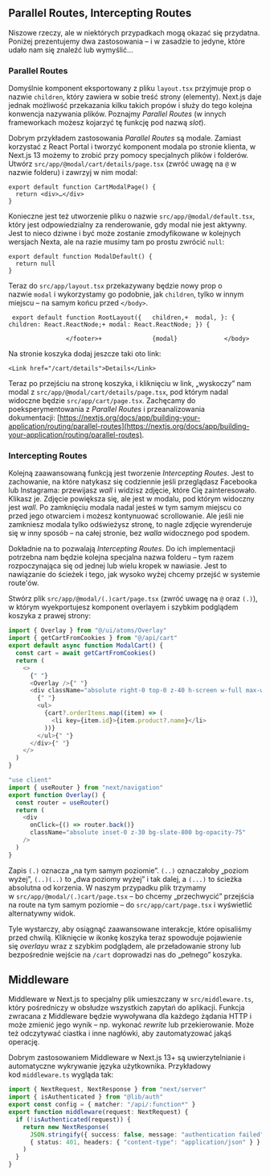 ## Parallel Routes, Intercepting Routes

Niszowe rzeczy, ale w niektórych przypadkach mogą okazać się przydatna. Poniżej prezentujemy dwa zastosowania – i w zasadzie to jedyne, które udało nam się znaleźć lub wymyślić…

### Parallel Routes

Domyślnie komponent eksportowany z pliku `layout.tsx` przyjmuje prop o nazwie `children`, który zawiera w sobie treść strony (elementy). Next.js daje jednak możliwość przekazania kilku takich propów i służy do tego kolejna konwencja nazywania plików. Poznajmy _Parallel Routes_ (w innych frameworkach możesz kojarzyć tę funkcję pod nazwą _slot_).

Dobrym przykładem zastosowania _Parallel Routes_ są modale. Zamiast korzystać z React Portal i tworzyć komponent modala po stronie klienta, w Next.js 13 możemy to zrobić przy pomocy specjalnych plików i folderów. Utwórz `src/app/@modal/cart/details/page.tsx` (zwróć uwagę na `@` w nazwie folderu) i zawrzyj w nim modal:

```tsx
export default function CartModalPage() {
  return <div>…</div>
}

```

Konieczne jest też utworzenie pliku o nazwie `src/app/@modal/default.tsx`, który jest odpowiedzialny za renderowanie, gdy modal nie jest aktywny. Jest to nieco dziwne i być może zostanie zmodyfikowane w kolejnych wersjach Nexta, ale na razie musimy tam po prostu zwrócić `null`:

```tsx
export default function ModalDefault() {
  return null
}

```

Teraz do `src/app/layout.tsx` przekazywany będzie nowy prop o nazwie `modal` i wykorzystamy go podobnie, jak `children`, tylko w innym miejscu – na samym końcu przed `</body>`.

```tsx
 export default function RootLayout({ 	children,+	modal, }: { 	children: React.ReactNode;+	modal: React.ReactNode; }) {
```

```
 				</footer>+				{modal} 			</body>
```

Na stronie koszyka dodaj jeszcze taki oto link:

```tsx
<Link href="/cart/details">Details</Link>
```

Teraz po przejściu na stronę koszyka, i kliknięciu w link, „wyskoczy” nam modal z `src/app/@modal/cart/details/page.tsx`, pod którym nadal widoczne będzie `src/app/cart/page.tsx`. Zachęcamy do poeksperymentowania z _Parallel Routes_ i przeanalizowania dokumentacji: [https://nextjs.org/docs/app/building-your-application/routing/parallel-routes](https://nextjs.org/docs/app/building-your-application/routing/parallel-routes).

### Intercepting Routes

Kolejną zaawansowaną funkcją jest tworzenie _Intercepting Routes_. Jest to zachowanie, na które natykasz się codziennie jeśli przeglądasz Facebooka lub Instagrama: przewijasz _wall_ i widzisz zdjęcie, które Cię zainteresowało. Klikasz je. Zdjęcie powiększa się, ale jest w modalu, pod którym widoczny jest _wall_. Po zamknięciu modala nadal jesteś w tym samym miejscu co przed jego otwarciem i możesz kontynuować scrollowanie. Ale jeśli nie zamkniesz modala tylko odświeżysz stronę, to nagle zdjęcie wyrenderuje się w inny sposób – na całej stronie, bez _walla_ widocznego pod spodem.

Dokładnie na to pozwalają _Intercepting Routes_. Do ich implementacji potrzebna nam będzie kolejna specjalna nazwa folderu – tym razem rozpoczynająca się od jednej lub wielu kropek w nawiasie. Jest to nawiązanie do ścieżek i tego, jak wysoko wyżej chcemy przejść w systemie route'ów.

Stwórz plik `src/app/@modal/(.)cart/page.tsx` (zwróć uwagę na `@` oraz `(.)`), w którym wyekportujesz komponent overlayem i szybkim podglądem koszyka z prawej strony:

```ts
import { Overlay } from "@/ui/atoms/Overlay"
import { getCartFromCookies } from "@/api/cart"
export default async function ModalCart() {
  const cart = await getCartFromCookies()
  return (
    <>
      {" "}
      <Overlay />{" "}
      <div className="absolute right-0 top-0 z-40 h-screen w-full max-w-sm bg-white">
        {" "}
        <ul>
          {cart?.orderItems.map((item) => (
            <li key={item.id}>{item.product?.name}</li>
          ))}
        </ul>{" "}
      </div>{" "}
    </>
  )
}

```

``` ts
"use client"
import { useRouter } from "next/navigation"
export function Overlay() {
  const router = useRouter()
  return (
    <div
      onClick={() => router.back()}
      className="absolute inset-0 z-30 bg-slate-800 bg-opacity-75"
    />
  )
}

```

Zapis `(.)` oznacza „na tym samym poziomie”. `(..)` oznaczałoby „poziom wyżej”, `(..)(..)` to „dwa poziomy wyżej” i tak dalej, a `(...)` to ścieżka absolutna od korzenia. W naszym przypadku plik trzymamy w `src/app/@modal/(.)cart/page.tsx` – bo chcemy „przechwycić” przejścia na route na tym samym poziomie – do `src/app/cart/page.tsx` i wyświetlić alternatywny widok.

Tyle wystarczy, aby osiągnąć zaawansowane interakcje, które opisaliśmy przed chwilą. Kliknięcie w ikonkę koszyka teraz spowoduje pojawienie się _overlayu_ wraz z szybkim podglądem, ale przeładowanie strony lub bezpośrednie wejście na `/cart` doprowadzi nas do „pełnego” koszyka.

## Middleware

Middleware w Next.js to specjalny plik umieszczany w `src/middleware.ts`, który pośredniczy w obsłudze wszystkich zapytań do aplikacji. Funkcja zwracana z Middleware będzie wywoływana dla każdego żądania HTTP i może zmienić jego wynik – np. wykonać _rewrite_ lub przekierowanie. Może też odczytywać ciastka i inne nagłówki, aby zautomatyzować jakąś operację.

Dobrym zastosowaniem Middleware w Next.js 13+ są uwierzytelnianie i automatyczne wykrywanie języka użytkownika. Przykładowy kod `middleware.ts` wygląda tak:

``` ts
import { NextRequest, NextResponse } from "next/server"
import { isAuthenticated } from "@lib/auth"
export const config = { matcher: "/api/:function*" }
export function middleware(request: NextRequest) {
  if (!isAuthenticated(request)) {
    return new NextResponse(
      JSON.stringify({ success: false, message: "authentication failed" }),
      { status: 401, headers: { "content-type": "application/json" } }
    )
  }
}

```